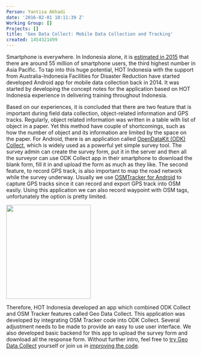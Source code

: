 ```yaml
---
Person: Yantisa Akhadi
date: '2016-02-01 10:11:39 Z'
Working Group: []
Projects: []
title: 'Geo Data Collect: Mobile Data Collection and Tracking'
created: 1454321499
---
```

<p>Smartphone is everywhere. In Indonesia alone, it is <a href="http://www.emarketer.com/Article/Asia-Pacific-Boasts-More-Than-1-Billion-Smartphone-Users/1012984" target="_blank">estimated in 2015</a> that there are around 55 million of smartphone users, the third highest number in Asia Pacific. To tap into this huge potential, HOT Indonesia with the support from Australia-Indonesia Facilities for Disaster Reduction have started developed Android app for mobile data collection back in 2014. It was started by developing the concept notes for the application based on HOT Indonesia experience in delivering training throughout Indonesia.</p><p>Based on our experiences, it is concluded that there are two feature that is important during field data collection, object-related information and GPS tracks. Regularly, object related information was written in a table with list of object in a paper. Yet this method have couple of shortcomings, such as how the number of object and its information are limited by the space on the paper. For Android, there is an application called <a href="https://opendatakit.org/use/collect/" target="_blank">OpenDataKit (ODK) Collect</a>, which is widely used as a powerful yet simple survey tool. The survey admin can create the survey form, put it in the server and then all the surveyor can use ODK Collect app in their smartphone to download the blank form, fill it in and upload the form as much as they like. The second feature, to record GPS track, is also important to map the road network while the survey underway. Usually we use <a href="https://play.google.com/store/apps/details?id=me.guillaumin.android.osmtracker&amp;hl=en" target="_blank">OSMTracker for Android</a> to capture GPS tracks since it can record and export GPS track into OSM easily. Using this application we can also record waypoint with OSM tags, unfortunately the option is pretty limited.&nbsp;</p><p><a title="GeoDataCollect @ Play Store" href="https://play.google.com/store/apps/details?id=hosm.odk.collect.android&amp;hl=en" target="_blank"><img class="image-medium" title="GeoDataCollect" src="/sites/default/files/styles/medium/public/GeoDataCollect.PNG?itok=NaYLJoqA" alt="" width="225" height="250"></a></p><p>Therefore, HOT Indonesia developed an app which combined ODK Collect and OSM Tracker features called Geo Data Collect. This application was developed by integrating OSM Tracker code into ODK Collect. Several adjustment needs to be made to provide an easy to use user interface. We also developed basic backend for this app to upload the survey form and download all the response form. Without further intro, feel free to <a href="https://play.google.com/store/apps/details?id=hosm.odk.collect.android&amp;hl=en" target="_blank">try Geo Data Collect</a> yourself or join us in <a href="https://github.com/hotosm/Geo-Data-Collect" target="_blank">improving the code</a>.</p><p>&nbsp;</p>
